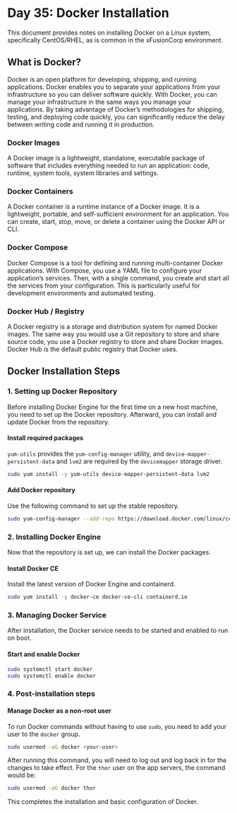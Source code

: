 # Day 35: Docker Installation

This document provides notes on installing Docker on a Linux system, specifically CentOS/RHEL, as is common in the xFusionCorp environment.

## What is Docker?

Docker is an open platform for developing, shipping, and running applications. Docker enables you to separate your applications from your infrastructure so you can deliver software quickly. With Docker, you can manage your infrastructure in the same ways you manage your applications. By taking advantage of Docker’s methodologies for shipping, testing, and deploying code quickly, you can significantly reduce the delay between writing code and running it in production.

### Docker Images

A Docker image is a lightweight, standalone, executable package of software that includes everything needed to run an application: code, runtime, system tools, system libraries and settings.

### Docker Containers

A Docker container is a runtime instance of a Docker image. It is a lightweight, portable, and self-sufficient environment for an application. You can create, start, stop, move, or delete a container using the Docker API or CLI.

### Docker Compose

Docker Compose is a tool for defining and running multi-container Docker applications. With Compose, you use a YAML file to configure your application’s services. Then, with a single command, you create and start all the services from your configuration. This is particularly useful for development environments and automated testing.

### Docker Hub / Registry

A Docker registry is a storage and distribution system for named Docker images. The same way you would use a Git repository to store and share source code, you use a Docker registry to store and share Docker images. Docker Hub is the default public registry that Docker uses.

## Docker Installation Steps

### 1. Setting up Docker Repository

Before installing Docker Engine for the first time on a new host machine, you need to set up the Docker repository. Afterward, you can install and update Docker from the repository.

#### Install required packages

`yum-utils` provides the `yum-config-manager` utility, and `device-mapper-persistent-data` and `lvm2` are required by the `devicemapper` storage driver.

```bash
sudo yum install -y yum-utils device-mapper-persistent-data lvm2
```

#### Add Docker repository

Use the following command to set up the stable repository.

```bash
sudo yum-config-manager --add-repo https://download.docker.com/linux/centos/docker-ce.repo
```

### 2. Installing Docker Engine

Now that the repository is set up, we can install the Docker packages.

#### Install Docker CE

Install the latest version of Docker Engine and containerd.

```bash
sudo yum install -y docker-ce docker-ce-cli containerd.io
```

### 3. Managing Docker Service

After installation, the Docker service needs to be started and enabled to run on boot.

#### Start and enable Docker

```bash
sudo systemctl start docker
sudo systemctl enable docker
```

### 4. Post-installation steps

#### Manage Docker as a non-root user

To run Docker commands without having to use `sudo`, you need to add your user to the `docker` group.

```bash
sudo usermod -aG docker <your-user>
```

After running this command, you will need to log out and log back in for the changes to take effect. For the `thor` user on the app servers, the command would be:

```bash
sudo usermod -aG docker thor
```
This completes the installation and basic configuration of Docker.